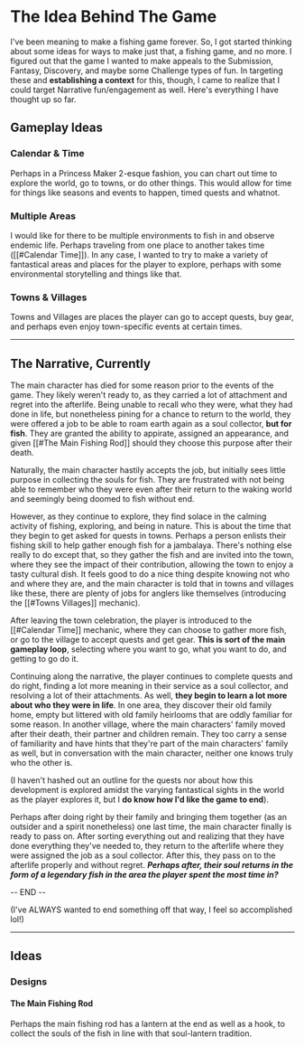 # The Idea Behind The  Game
I've been meaning to make a fishing game forever. So, I got started thinking about some ideas for ways to make just that, a fishing game, and no more. I figured out that the game I wanted to make appeals to the Submission, Fantasy, Discovery, and maybe some Challenge types of fun. In targeting these and **establishing a context** for this, though, I came to realize that I could target Narrative fun/engagement as well. Here's everything I have thought up so far.

## Gameplay Ideas
### Calendar & Time
Perhaps in a Princess Maker 2-esque fashion, you can chart out time to explore the world, go to towns, or do other things.
This would allow for time for things like seasons and events to happen, timed quests and whatnot.

### Multiple Areas
I would like for there to be multiple environments to fish in and observe endemic life. Perhaps traveling from one place to another takes time ([[#Calendar Time]]). In any case, I wanted to try to make a variety of fantastical areas and places for the player to explore, perhaps with some environmental storytelling and things like that.

### Towns & Villages
Towns and Villages are places the player can go to accept quests, buy gear, and perhaps even enjoy town-specific events at certain times.

---

## The Narrative, Currently
The main character has died for some reason prior to the events of the game. They likely weren't ready to, as they carried a lot of attachment and regret into the afterlife. Being unable to recall who they were, what they had done in life, but nonetheless pining for a chance to return to the world, they were offered a job to be able to roam earth again as a soul collector, **but for fish**. They are granted the ability to appirate, assigned an appearance, and given [[#The Main Fishing Rod]] should they choose this purpose after their death.

Naturally, the main character hastily accepts the job, but initially sees little purpose in collecting the souls for fish. They are frustrated with not being able to remember who they were even after their return to the waking world and seemingly being doomed to fish without end.

However, as they continue to explore, they find solace in the calming activity of fishing, exploring, and being in nature. This is about the time that they begin to get asked for quests in towns. Perhaps a person enlists their fishing skill to help gather enough fish for a jambalaya. There's nothing else really to do except that, so they gather the fish and are invited into the town, where they see the impact of their contribution, allowing the town to enjoy a tasty cultural dish. It feels good to do a nice thing despite knowing not who and where they are, and the main character is told that in towns and villages like these, there are plenty of jobs for anglers like themselves (introducing the [[#Towns Villages]] mechanic).

After leaving the town celebration, the player is introduced to the [[#Calendar Time]] mechanic, where they can choose to gather more fish, or go to the village to accept quests and get gear. **This is sort of the main gameplay loop**, selecting where you want to go, what you want to do, and getting to go do it.

Continuing along the narrative, the player continues to complete quests and do right, finding a lot more meaning in their service as a soul collector, and resolving a lot of their attachments. As well, **they begin to learn a lot more about who they were in life**.
In one area, they discover their old family home, empty but littered with old family heirlooms that are oddly familiar for some reason. In another village, where the main characters' family moved after their death, their partner and children remain. They too carry a sense of familiarity and have hints that they're part of the main characters' family as well, but in conversation with the main character, neither one knows truly who the other is.

(I haven't hashed out an outline for the quests nor about how this development is explored amidst the varying fantastical sights in the world as the player explores it, but I **do know how I'd like the game to end**).

Perhaps after doing right by their family and bringing them together (as an outsider and a spirit nonetheless) one last time, the main character finally is ready to pass on.
After sorting everything out and realizing that they have done everything they've needed to, they return to the afterlife where they were assigned the job as a soul collector. After this, they pass on to the afterlife properly and without regret. ***Perhaps after, their soul returns in the form of a legendary fish in the area the player spent the most time in?***

-- END --

(I've ALWAYS wanted to end something off that way, I feel so accomplished lol!)

---

## Ideas
### Designs
#### The Main Fishing Rod
Perhaps the main fishing rod has a lantern at the end as well as a hook, to collect the souls of the fish in line with that soul-lantern tradition.